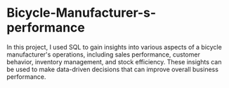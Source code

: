 # Bicycle-Manufacturer-s-performance
In this project, I used SQL to gain insights into various aspects of a bicycle manufacturer's operations, including sales performance, customer behavior, inventory management, and stock efficiency. These insights can be used to make data-driven decisions that can improve overall business performance.
